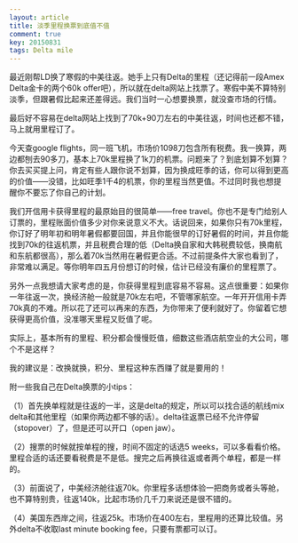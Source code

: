 ```yaml
---
layout: article
title: 淡季里程换票到底值不值
comment: true
key: 20150831
tags: Delta mile
---
```


最近刚帮LD换了寒假的中美往返。她手上只有Delta的里程（还记得前一段Amex Delta金卡的两个60k offer吧），所以就在delta网站上找票了。寒假中美不算特别淡季，但跟暑假比起来还差得远。我们当时一心想要换票，就没查市场的行情。

最后好不容易在delta网站上找到了70k+90刀左右的中美往返，时间也还都不错，马上就用里程订了。

今天查google flights，同一班飞机，市场价1098刀包含所有税费。我一换算，两边都刨去90多刀，基本上70k里程换了1k刀的机票。问题来了？到底划算不划算？
你去买买提上问，肯定有些人跟你说不划算，因为换成旺季的话，你可以得到更高的价值——没错，比如旺季1千4的机票，你的里程当然更值。不过同时我也想提醒你不要忘了你自己的计划。

我们开信用卡获得里程的最原始目的很简单——free travel。你也不是专门给别人订票的，里程账面价值多少对你来说意义不大。话说回来，如果你只有70k里程，你订好了明年初和明年暑假都要回国，并且你能很早的订好暑假的时间，并且你能找到70k的往返机票，并且税费合理的低（Delta换自家和大韩税费较低，换南航和东航都很高），那么着70k当然用在暑假更合适。不过前提条件大家也看到了，非常难以满足。等你明年四五月份想订的时候，估计已经没有廉价的里程票了。

另外一点我想请大家考虑的是，你获得里程到底容易不容易。这点很重要：如果你一年往返一次，换经济舱一般就是70k左右吧，不管哪家航空。一年开开信用卡弄70k真的不难。所以花了还可以再来的东西，为你带来了便利就好了。你留着它想获得更高价值，没准哪天里程又贬值了呢。

实际上，基本所有的里程、积分都会慢慢贬值，细数这些酒店航空业的大公司，哪个不是这样？

我的建议是：改换就换，积分、里程这种东西赚了就是要用的！

附一些我自己在Delta换票的小tips：


（1）首先换单程就是往返的一半，这是delta的规定，所以可以找合适的航线mix delta和其他里程（如果你两边都不够的话）。delta往返票已经不允许停留（stopover）了，但是还可以开口（open jaw）。


（2）搜票的时候就按单程的搜，时间不固定的话选5 weeks，可以多看看价格。里程合适的话还要看税费是不是低。搜完之后再换往返或者两个单程，都是一样的。


（3）前面说了，中美经济舱往返70k。你里程多话想体验一把商务或者头等舱，也不算特别贵，往返140k，比起市场价几千刀来说还是很不错的。


（4）美国东西岸之间，往返25k。市场价在400左右，里程用的还算比较值。另外delta不收取last minute booking fee，只要有票都可以订。
